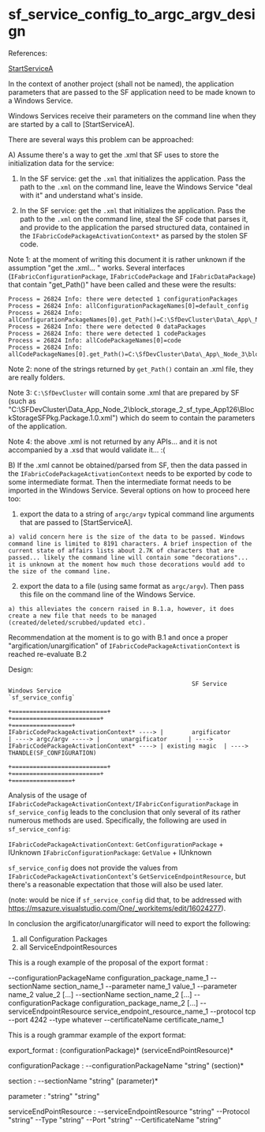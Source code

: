 sf_service_config_to_argc_argv_design
===

References:

[StartServiceA](https://learn.microsoft.com/en-us/windows/win32/api/winsvc/nf-winsvc-startservicea)

In the context of another project (shall not be named), the application parameters that are passed to the SF application need to be made known to a Windows Service.

Windows Services receive their parameters on the command line when they are started by a call to [StartServiceA].

There are several ways this problem can be approached:

A) Assume there's a way to get the .xml that SF uses to store the initialization data for the service:

  1) In the SF service: get the `.xml` that initializes the application. Pass the path to the `.xml` on the command line, leave the Windows Service "deal with it" and understand what's inside.

  2) In the SF service: get the `.xml` that initializes the application. Pass the path to the `.xml` on the command line, steal the SF code that parses it, and provide to the application the parsed structured data, contained in the `IFabricCodePackageActivationContext*` as parsed by the stolen SF code.

  Note 1: at the moment of writing this document it is rather unknown if the assumption "get the .xml... " works. Several interfaces (`IFabricConfigurationPackage`, `IFabricCodePackage` and `IFabricDataPackage`) that contain "get_Path()" have been called and these were the results:

```
Process = 26824 Info: there were detected 1 configurationPackages
Process = 26824 Info: allConfigurationPackageNames[0]=default_config
Process = 26824 Info: allConfigurationPackageNames[0].get_Path()=C:\SfDevCluster\Data\_App\_Node_3\block_storage_2_sf_type_App126\BlockStorageSFPkg.default_config.1.3.14.62738391
Process = 26824 Info: there were detected 0 dataPackages
Process = 26824 Info: there were detected 1 codePackages
Process = 26824 Info: allCodePackageNames[0]=code
Process = 26824 Info: allCodePackageNames[0].get_Path()=C:\SfDevCluster\Data\_App\_Node_3\block_storage_2_sf_type_App126\BlockStorageSFPkg.code.1.3.14.62738391
```

  Note 2: none of the strings returned by `get_Path()` contain an .xml file, they are really folders.

  Note 3: `C:\SfDevCluster` will contain some .xml that are prepared by SF (such as "C:\SFDevCluster\Data\_App\_Node_2\block_storage_2_sf_type_App126\BlockStorageSFPkg.Package.1.0.xml") which do seem to contain the parameters of the application. 

  Note 4: the above .xml is not returned by any APIs... and it is not accompanied by a .xsd that would validate it... :(


B) If the .xml cannot be obtained/parsed from SF, then the data passed in the `IFabricCodePackageActivationContext` needs to be exported by code to some intermediate format. Then the intermediate format needs to be imported in the Windows Service. Several options on how to proceed here too:

  1) export the data to a string of `argc/argv` typical command line arguments that are passed to [StartServiceA].

    a) valid concern here is the size of the data to be passed. Windows command line is limited to 8191 characters. A brief inspection of the current state of affairs lists about 2.7K of characters that are passed... likely the command line will contain some "decorations"... it is unknown at the moment how much those decorations would add to the size of the command line.

  2) export the data to a file (using same format as `argc/argv`). Then pass this file on the command line of the Windows Service.

    a) this alleviates the concern raised in B.1.a, however, it does create a new file that needs to be managed (created/deleted/scrubbed/updated etc).

Recommendation at the moment is to go with B.1 and once a proper "argification/unargification" of `IFabricCodePackageActivationContext` is reached re-evaluate B.2

Design: 

```
                                                    SF Service                                        Windows Service                                                        `sf_service_config`
                                           +===========================+                        +=========================+                                                  +=================+
IFabricCodePackageActivationContext* ----> |        argificator        | ----> argc/argv -----> |      unargificator      | ----> IFabricCodePackageActivationContext* ----> | existing magic  | ----> THANDLE(SF_CONFIGURATION)
                                           +===========================+                        +=========================+                                                  +=================+
```

Analysis of the usage of `IFabricCodePackageActivationContext/IFabricConfigurationPackage` in `sf_service_config` leads to the conclusion that only several of its rather numerous methods are used. Specifically, the following are used in `sf_service_config`:

`IFabricCodePackageActivationContext`: `GetConfigurationPackage` + IUnknown
`IFabricConfigurationPackage`: `GetValue` + IUnknown

`sf_service_config` does not provide the values from `IFabricCodePackageActivationContext`'s `GetServiceEndpointResource`, but there's a reasonable expectation that those will also be used later.

(note: would be nice if `sf_service_config` did that, to be addressed with https://msazure.visualstudio.com/One/_workitems/edit/16024277).

In conclusion the argificator/unargificator will need to export the following:
1) all Configuration Packages
2) all ServiceEndpointResources

This is a rough example of the proposal of the export format :

--configurationPackageName configuration_package_name_1 --sectionName section_name_1 --parameter name_1 value_1 --parameter name_2 value_2 [...] --sectionName section_name_2 [...] --configurationPackage configuration_package_name_2 [...] --serviceEndpointResource service_endpoint_resource_name_1 --protocol tcp --port 4242 --type whatever --certificateName certificate_name_1

This is a rough grammar example of the export format:

export_format
  :   (configurationPackage)*
      (serviceEndPointResource)*

configurationPackage
  :   --configurationPackageName "string" 
      (section)*

section
  :   --sectionName "string"
      (parameter)*

parameter
  :   "string" "string"

serviceEndPointResource
  :   --serviceEndpointResource "string" --Protocol "string" --Type "string" --Port "string" --CertificateName "string"

